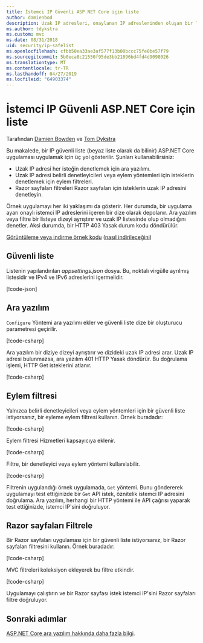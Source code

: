 ```yaml
---
title: İstemci IP Güvenli ASP.NET Core için liste
author: damienbod
description: Uzak IP adresleri, onaylanan IP adreslerinden oluşan bir liste karşı doğrulamak için bir ara yazılım ya da eylem filtreleri yazmayı öğrenin.
ms.author: tdykstra
ms.custom: mvc
ms.date: 08/31/2018
uid: security/ip-safelist
ms.openlocfilehash: cfbb50ea33ae3af577f13b00bccc75fe0be57f79
ms.sourcegitcommit: 5b0eca8c21550f95de3bb21096bd4fd4d9098026
ms.translationtype: MT
ms.contentlocale: tr-TR
ms.lasthandoff: 04/27/2019
ms.locfileid: "64903374"
---
```

# <a name="client-ip-safelist-for-aspnet-core"></a>İstemci IP Güvenli ASP.NET Core için liste

Tarafından [Damien Bowden](https://twitter.com/damien_bod) ve [Tom Dykstra](https://github.com/tdykstra)
 
Bu makalede, bir IP güvenli liste (beyaz liste olarak da bilinir) ASP.NET Core uygulaması uygulamak için üç yol gösterilir. Şunları kullanabilirsiniz:

* Uzak IP adresi her isteğin denetlemek için ara yazılımı.
* Uzak IP adresi belirli denetleyicileri veya eylem yöntemleri için isteklerin denetlemek için eylem filtreleri.
* Razor sayfaları filtreleri Razor sayfaları için isteklerin uzak IP adresini denetleyin.

Örnek uygulamayı her iki yaklaşımı da gösterir. Her durumda, bir uygulama ayarı onaylı istemci IP adreslerini içeren bir dize olarak depolanır. Ara yazılım veya filtre bir listeye dizeyi ayrıştırır ve uzak IP listesinde olup olmadığını denetler. Aksi durumda, bir HTTP 403 Yasak durum kodu döndürülür.

[Görüntüleme veya indirme örnek kodu](https://github.com/aspnet/AspNetCore.Docs/tree/master/aspnetcore/security/ip-safelist/samples/2.x/ClientIpAspNetCore) ([nasıl indirileceğini](xref:index#how-to-download-a-sample))

## <a name="the-safelist"></a>Güvenli liste

Listenin yapılandırılan *appsettings.json* dosya. Bu, noktalı virgülle ayrılmış listesidir ve IPv4 ve IPv6 adreslerini içermelidir.

[!code-json[](ip-safelist/samples/2.x/ClientIpAspNetCore/appsettings.json?highlight=2)]

## <a name="middleware"></a>Ara yazılım

`Configure` Yöntemi ara yazılımı ekler ve güvenli liste dize bir oluşturucu parametresi geçirilir.

[!code-csharp[](ip-safelist/samples/2.x/ClientIpAspNetCore/Startup.cs?name=snippet_Configure&highlight=7)]

Ara yazılım bir diziye dizeyi ayrıştırır ve dizideki uzak IP adresi arar. Uzak IP adresi bulunmazsa, ara yazılım 401 HTTP Yasak döndürür. Bu doğrulama işlemi, HTTP Get isteklerini atlanır.

[!code-csharp[](ip-safelist/samples/2.x/ClientIpAspNetCore/AdminSafeListMiddleware.cs?name=snippet_ClassOnly)]

## <a name="action-filter"></a>Eylem filtresi

Yalnızca belirli denetleyicileri veya eylem yöntemleri için bir güvenli liste istiyorsanız, bir eyleme eylem filtresi kullanın. Örnek buradadır: 

[!code-csharp[](ip-safelist/samples/2.x/ClientIpAspNetCore/Filters/ClientIdCheckFilter.cs)]

Eylem filtresi Hizmetleri kapsayıcıya eklenir.

[!code-csharp[](ip-safelist/samples/2.x/ClientIpAspNetCore/Startup.cs?name=snippet_ConfigureServices&highlight=3)]

Filtre, bir denetleyici veya eylem yöntemi kullanılabilir.

[!code-csharp[](ip-safelist/samples/2.x/ClientIpAspNetCore/Controllers/ValuesController.cs?name=snippet_Filter&highlight=1)]

Filtrenin uygulandığı örnek uygulamada, `Get` yöntemi. Bunu göndererek uygulamayı test ettiğinizde bir `Get` API istek, öznitelik istemci IP adresini doğrulama. Ara yazılım, herhangi bir HTTP yöntemi ile API çağrısı yaparak test ettiğinizde, istemci IP'sini doğruluyor.

## <a name="razor-pages-filter"></a>Razor sayfaları Filtrele 

Bir Razor sayfaları uygulaması için bir güvenli liste istiyorsanız, bir Razor sayfaları filtresini kullanın. Örnek buradadır: 

[!code-csharp[](ip-safelist/samples/2.x/ClientIpAspNetCore/Filters/ClientIdCheckPageFilter.cs)]

MVC filtreleri koleksiyon ekleyerek bu filtre etkindir.

[!code-csharp[](ip-safelist/samples/2.x/ClientIpAspNetCore/Startup.cs?name=snippet_ConfigureServices&highlight=7-9)]

Uygulamayı çalıştırın ve bir Razor sayfası istek istemci IP'sini Razor sayfaları filtre doğruluyor.

## <a name="next-steps"></a>Sonraki adımlar

[ASP.NET Core ara yazılım hakkında daha fazla bilgi](xref:fundamentals/middleware/index).

